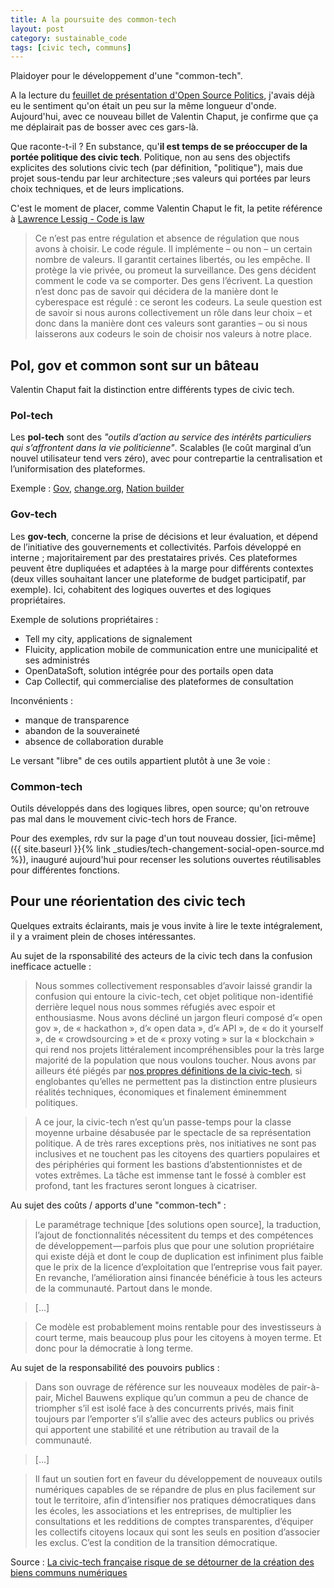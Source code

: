 ```yaml
---
title: A la poursuite des common-tech
layout: post
category: sustainable_code
tags: [civic tech, communs]
---
```


Plaidoyer pour le développement d'une "common-tech".

<!--more-->

A la lecture du [feuillet de présentation d'Open Source Politics](https://medium.com/open-source-politics/notre-histoire-c61bbec90334#.p1996qyqy), j'avais déjà eu le sentiment qu'on était un peu sur la même longueur d'onde. Aujourd'hui, avec ce nouveau billet de Valentin Chaput, je confirme que ça me déplairait pas de bosser avec ces gars-là.

Que raconte-t-il ? En substance, qu'**il est temps de se préoccuper de la portée politique des civic tech**. Politique, non au sens des objectifs explicites des solutions civic tech (par définition, "politique"), mais due projet sous-tendu par leur architecture ;ses valeurs qui portées par leurs choix techniques, et de leurs implications.

C'est le moment de placer, comme Valentin Chaput le fit, la petite référence à [Lawrence Lessig - Code is law](https://framablog.org/2010/05/22/code-is-law-lessig/)

> Ce n’est pas entre régulation et absence de régulation que nous avons à choisir. Le code régule. Il implémente – ou non – un certain nombre de valeurs. Il garantit certaines libertés, ou les empêche. Il protège la vie privée, ou promeut la surveillance. Des gens décident comment le code va se comporter. Des gens l’écrivent. La question n’est donc pas de savoir qui décidera de la manière dont le cyberespace est régulé  : ce seront les codeurs. La seule question est de savoir si nous aurons collectivement un rôle dans leur choix – et donc dans la manière dont ces valeurs sont garanties – ou si nous laisserons aux codeurs le soin de choisir nos valeurs à notre place.


## Pol, gov et common sont sur un bâteau

Valentin Chaput fait la distinction entre différents types de civic tech.

### Pol-tech

Les **pol-tech** sont des *"outils d’action au service des intérêts particuliers qui s’affrontent dans la vie politicienne"*. Scalables (le coût marginal d’un nouvel utilisateur tend vers zéro), avec pour contrepartie la centralisation et l’uniformisation des plateformes.

Exemple : [Gov](http://www.gov-app.net/), [change.org](https://www.change.org/), [Nation builder](http://nationbuilder.com/)

### Gov-tech

Les **gov-tech**, concerne la prise de décisions et leur évaluation, et dépend de l’initiative des gouvernements et collectivités. Parfois développé en interne ; majoritairement par des prestataires privés. Ces plateformes peuvent être dupliquées et adaptées à la marge pour différents contextes (deux villes souhaitant lancer une plateforme de budget participatif, par exemple). Ici, cohabitent des logiques ouvertes et des logiques propriétaires.

Exemple de solutions propriétaires :
- Tell my city, applications de signalement
- Fluicity, application mobile de communication entre une municipalité et ses administrés
- OpenDataSoft, solution intégrée pour des portails open data
- Cap Collectif, qui commercialise des plateformes de consultation

Inconvénients :
- manque de transparence
- abandon de la souveraineté
- absence de collaboration durable

Le versant "libre" de ces outils appartient plutôt à une 3e voie :

### Common-tech

Outils développés dans des logiques libres, open source; qu'on retrouve pas mal dans le mouvement civic-tech hors de France.

Pour des exemples, rdv sur la page d'un tout nouveau dossier, [ici-même]({{ site.baseurl }}{% link _studies/tech-changement-social-open-source.md %}), inauguré aujourd'hui pour recenser les solutions ouvertes réutilisables pour différentes fonctions.

## Pour une réorientation des civic tech

Quelques extraits éclairants, mais je vous invite à lire le texte intégralement, il y a vraiment plein de choses intéressantes.

Au sujet de la rsponsabilité des acteurs de la civic tech dans la confusion inefficace actuelle :
> Nous sommes collectivement responsables d’avoir laissé grandir la confusion qui entoure la civic-tech, cet objet politique non-identifié derrière lequel nous nous sommes réfugiés avec espoir et enthousiasme. Nous avons décliné un jargon fleuri composé d’« open gov », de « hackathon », d’« open data », d’« API », de « do it yourself », de « crowdsourcing » et de « proxy voting » sur la « blockchain » qui rend nos projets littéralement incompréhensibles pour la très large majorité de la population que nous voulons toucher. Nous avons par ailleurs été piégés par [nos propres définitions de la civic-tech](https://medium.com/france/la-civic-tech-arrivera-t-elle-%C3%A0-r%C3%A9pondre-au-d%C3%A9sir-d-alternative-d%C3%A9mocratique-c4222d6124d0#.ymr8pybmb), si englobantes qu’elles ne permettent pas la distinction entre plusieurs réalités techniques, économiques et finalement éminemment politiques.

> A ce jour, la civic-tech n’est qu’un passe-temps pour la classe moyenne urbaine désabusée par le spectacle de sa représentation politique. A de très rares exceptions près, nos initiatives ne sont pas inclusives et ne touchent pas les citoyens des quartiers populaires et des périphéries qui forment les bastions d’abstentionnistes et de votes extrêmes. La tâche est immense tant le fossé à combler est profond, tant les fractures seront longues à cicatriser.

Au sujet des coûts / apports d'une "common-tech" :

> Le paramétrage technique [des solutions open source], la traduction, l’ajout de fonctionnalités nécessitent du temps et des compétences de développement — parfois plus que pour une solution propriétaire qui existe déjà et dont le coup de duplication est infiniment plus faible que le prix de la licence d’exploitation que l’entreprise vous fait payer. En revanche, l’amélioration ainsi financée bénéficie à tous les acteurs de la communauté. Partout dans le monde.

> [...]


> Ce modèle est probablement moins rentable pour des investisseurs à court terme, mais beaucoup plus pour les citoyens à moyen terme. Et donc pour la démocratie à long terme.

Au sujet de la responsabilité des pouvoirs publics :

> Dans son ouvrage de référence sur les nouveaux modèles de pair-à-pair, Michel Bauwens explique qu’un commun a peu de chance de triompher s’il est isolé face à des concurrents privés, mais finit toujours par l’emporter s’il s’allie avec des acteurs publics ou privés qui apportent une stabilité et une rétribution au travail de la communauté.

> [...]

> Il faut un soutien fort en faveur du développement de nouveaux outils numériques capables de se répandre de plus en plus facilement sur tout le territoire, afin d’intensifier nos pratiques démocratiques dans les écoles, les associations et les entreprises, de multiplier les consultations et les redditions de comptes transparentes, d’équiper les collectifs citoyens locaux qui sont les seuls en position d’associer les exclus. C’est la condition de la transition démocratique.




Source : [La civic-tech française risque de se détourner de la création des biens communs numériques][source]

[source]: https://medium.com/open-source-politics/la-civic-tech-fran%C3%A7aise-risque-de-se-d%C3%A9tourner-de-la-cr%C3%A9ation-des-biens-communs-num%C3%A9riques-dont-9ebcf5c55c2e#.7j14lefsc
